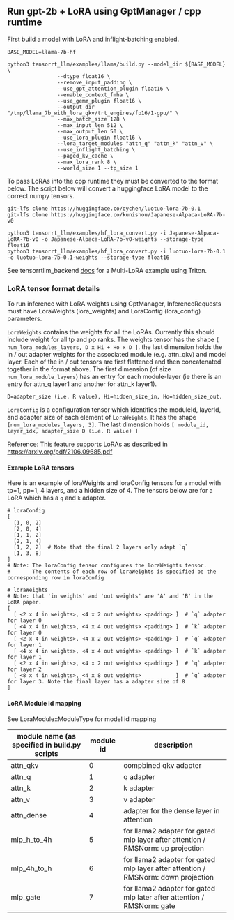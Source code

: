 ## Run gpt-2b + LoRA using GptManager / cpp runtime

First build a model with LoRA and inflight-batching enabled.

```
BASE_MODEL=llama-7b-hf

python3 tensorrt_llm/examples/llama/build.py --model_dir ${BASE_MODEL} \
                --dtype float16 \
                --remove_input_padding \
                --use_gpt_attention_plugin float16 \
                --enable_context_fmha \
                --use_gemm_plugin float16 \
                --output_dir "/tmp/llama_7b_with_lora_qkv/trt_engines/fp16/1-gpu/" \
                --max_batch_size 128 \
                --max_input_len 512 \
                --max_output_len 50 \
                --use_lora_plugin float16 \
                --lora_target_modules "attn_q" "attn_k" "attn_v" \
                --use_inflight_batching \
                --paged_kv_cache \
                --max_lora_rank 8 \
                --world_size 1 --tp_size 1
```

To pass LoRAs into the cpp runtime they must be converted to the format below.
The script below will convert a huggingface LoRA model to the correct numpy tensors.

```
git-lfs clone https://huggingface.co/qychen/luotuo-lora-7b-0.1
git-lfs clone https://huggingface.co/kunishou/Japanese-Alpaca-LoRA-7b-v0

python3 tensorrt_llm/examples/hf_lora_convert.py -i Japanese-Alpaca-LoRA-7b-v0 -o Japanese-Alpaca-LoRA-7b-v0-weights --storage-type float16
python3 tensorrt_llm/examples/hf_lora_convert.py -i luotuo-lora-7b-0.1 -o luotuo-lora-7b-0.1-weights --storage-type float16
```

See tensorrtllm_backend [docs](https://github.com/triton-inference-server/tensorrtllm_backend/blob/main/inflight_batcher_llm/README.md) for a Multi-LoRA example using Triton.

### LoRA tensor format details

To run inference with LoRA weights using GptManager, InferenceRequests must have LoraWeights (lora_weights) and LoraConfig (lora_config) parameters.

`LoraWeights` contains the weights for all the LoRAs. Currently this should include weight for all tp and pp ranks.
The weights tensor has the shape `[ num_lora_modules_layers, D x Hi + Ho x D ]`. the last dimension holds the in / out adapter weights for the associated module (e.g. attn_qkv) and model layer.
Each of the in / out tensors are first flattened and then concatenated together in the format above.
The first dimension (of size `num_lora_module_layers`) has an entry for each module-layer (ie there is an entry for attn_q layer1 and another for attn_k layer1).

`D=adapter_size (i.e. R value), Hi=hidden_size_in, Ho=hidden_size_out.`

`LoraConfig` is a configuration tensor which identifies the moduleId, layerId, and adapter size of each element of `LoraWeights`.
It has the shape `[num_lora_modules_layers, 3]`.
The last dimension holds `[ module_id, layer_idx, adapter_size D (i.e. R value) ]`

Reference: This feature supports LoRAs as described in https://arxiv.org/pdf/2106.09685.pdf

#### Example LoRA tensors
Here is an example of loraWeights and loraConfig tensors for a model with tp=1, pp=1, 4 layers, and a hidden size of 4.
The tensors below are for a LoRA which has a `q` and `k` adapter.

```
# loraConfig
[
  [1, 0, 2]
  [2, 0, 4]
  [1, 1, 2]
  [2, 1, 4]
  [1, 2, 2]  # Note that the final 2 layers only adapt `q`
  [1, 3, 8]
]
# Note: The loraConfig tensor configures the loraWeights tensor.
#       The contents of each row of loraWeights is specified be the corresponding row in loraConfig

# loraWeights
# Note: that 'in weights' and 'out weights' are 'A' and 'B' in the LoRA paper.
[
  [ <2 x 4 in weights>, <4 x 2 out weights> <padding> ]  # `q` adapter for layer 0
  [ <4 x 4 in weights>, <4 x 4 out weights> <padding> ]  # `k` adapter for layer 0
  [ <2 x 4 in weights>, <4 x 2 out weights> <padding> ]  # `q` adapter for layer 1
  [ <4 x 4 in weights>, <4 x 4 out weights> <padding> ]  # `k` adapter for layer 1
  [ <2 x 4 in weights>, <4 x 2 out weights> <padding> ]  # `q` adapter for layer 2
  [ <8 x 4 in weights>, <4 x 8 out weights>           ]  # `q` adapter for layer 3. Note the final layer has a adapter size of 8
]

```

#### LoRA Module id mapping

See LoraModule::ModuleType for model id mapping

| module name (as specified in build.py scripts | module id | description |
| --------------------------------------------- | --------- | ----------- |
| attn_qkv | 0 | compbined qkv adapter |
| attn_q | 1 | q adapter |
| attn_k | 2 | k adapter |
| attn_v | 3 | v adapter |
| attn_dense | 4 | adapter for the dense layer in attention |
| mlp_h_to_4h | 5 | for llama2 adapter for gated mlp layer after attention / RMSNorm: up projection |
| mlp_4h_to_h | 6 | for llama2 adapter for gated mlp layer after attention / RMSNorm: down projection |
| mlp_gate | 7 | for llama2 adapter for gated mlp later after attention / RMSNorm: gate |
